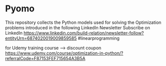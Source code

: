# Pyomo
This repository collects the Python models used for solving the Optimization problems introduced in the following LinkedIn Newsletter 
Subscribe on LinkedIn https://www.linkedin.com/build-relation/newsletter-follow?entityUrn=6874020019009859585 
#linearprogramming

for Udemy training course --> discount coupon https://www.udemy.com/course/optimization-in-python/?referralCode=F87153FEF715654A3B5A 
